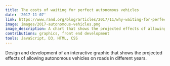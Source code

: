 ```yaml
---
title: The costs of waiting for perfect autonomous vehicles
date: '2017-11-07'
link: https://www.rand.org/blog/articles/2017/11/why-waiting-for-perfect-autonomous-vehicles-may-cost-lives.html
image: images/2017-autonomous-vehicles.png
image_description: A chart that shows the projected effects of allowing autonomous vehicles on roads in different years.
contributions: graphics, front end development
tools: JavaScript, D3, HTML, CSS
---
```


Design and development of an interactive graphic that shows the projected effects of allowing autonomous vehicles on roads in different years.
